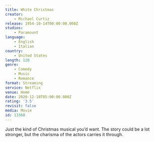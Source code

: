 ```yaml
---
title: White Christmas
creator:
    - Michael Curtiz
release: 1954-10-14T00:00:00.000Z
studios:
    - Paramount
language:
    - English
    - Italian
country:
    - United States
length: 120
genre:
    - Comedy
    - Music
    - Romance
format: Streaming
service: Netflix
venue: Home
date: 2020-12-18T05:00:00.000Z
rating: '3.5'
revisit: false
media: Movie
id: 13368
---
```


Just the kind of Christmas musical you’d want. The story could be a lot stronger, but the charisma of the actors carries it through.
